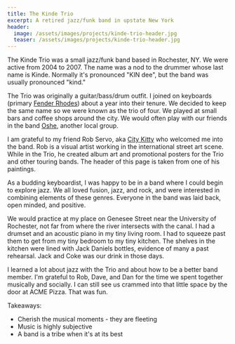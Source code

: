 ```yaml
---
title: The Kinde Trio
excerpt: A retired jazz/funk band in upstate New York
header:
  image: /assets/images/projects/kinde-trio-header.jpg
  teaser: /assets/images/projects/kinde-trio-header.jpg
---
```


The Kinde Trio was a small jazz/funk band based in Rochester, NY. We were active from 2004 to 2007. The name was a nod to the drummer whose last name is Kinde. Normally it's pronounced "KIN dee", but the band was usually pronounced "kind."

The Trio was originally a guitar/bass/drum outfit. I joined on keyboards (primary [Fender Rhodes](https://en.wikipedia.org/wiki/Rhodes_piano)) about a year into their tenure. We decided to keep the same name so we were known as the trio of four. We played at small bars and coffee shops around the city. We would often play with our friends in the band [Oshe](https://youtu.be/mIx1ZxXWV9E), another local group.

I am grateful to my friend Rob Servo, aka [City Kitty](https://open.spotify.com/show/679sUTc0usZJLEn5rlLb5s?si=cd3e1c7bcf604a93) who welcomed me into the band. Rob is a visual artist working in the international street art scene. While in the Trio, he created album art and promotional posters for the Trio and other touring bands. The header of this page is taken from one of his paintings.

As a budding keyboardist, I was happy to be in a band where I could begin to explore jazz. We all loved fusion, jazz, and rock, and were interested in combining elements of these genres. Everyone in the band was laid back, open minded, and positive.

We would practice at my place on Genesee Street near the University of Rochester, not far from where the river intersects with the canal. I had a drumset and an acoustic piano in my tiny living room. I had to squeeze past them to get from my tiny bedroom to my tiny kitchen. The shelves in the kitchen were lined with Jack Daniels bottles, evidence of many a past rehearsal. Jack and Coke was our drink in those days.

I learned a lot about jazz with the Trio and about how to be a better band member. I'm grateful to Rob, Dave, and Dan for the time we spent together musically and socially. I can still see us crammed into that little space by the door at ACME Pizza. That was fun.

Takeaways:
  * Cherish the musical moments - they are fleeting
  * Music is highly subjective
  * A band is a tribe when it's at its best

